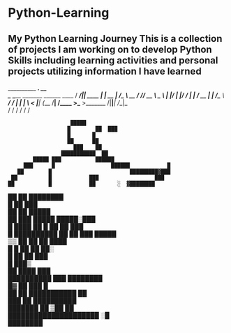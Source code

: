 # Python-Learning
My Python Learning Journey
This is a collection of projects I am working on to develop Python Skills including learning activities and personal projects utilizing information I have learned
------------------------------------------------------------------------------------------------------------------------------------------------------------------
__________                              _________.__        __    
\______   \_____ _______  ______ ____  /   _____/|__| ____ |  | __
 |     ___/\__  \\_  __ \/  ___// __ \ \_____  \ |  |/    \|  |/ /
 |    |     / __ \|  | \/\___ \\  ___/ /        \|  |   |  \    < 
 |____|    (____  /__|  /____  >\___  >_______  /|__|___|  /__|_ \
                \/           \/     \/        \/         \/     \/
                                                          

                                                          
                        █████                             
                       █        ██  ███                   
                       █       █                          
                       ██      ██                         
                         ███    ██                        
                     ███████████  ██                      
            █████ ███           ██████                    
         ███      █                  ██████            █  
       ██        █                         █████████▓███  
     ██          █            ███                  ███    
    ██           █            ██       ░  ▓████████       
   ██            ██                    ████████           
   █              ██                      ███             
   ██               ██              █████                 
  ██ ███              █████  █████░███                    
  █    ████          ██  █  ██  ██    ███                 
  █        ██████████    ██  ██   ███    █████            
 ▒▒                ██     ██   ██   ████                  
  █                 █      ██    ██     ██░               
  █                 ██       ██    ███                    
  █                ███▒                                   
   ██          ████   ███                                 
     ██████████         ███               ████████        
      █▓                  ██           ███       █        
       ██                 ██ ███████████        ██        
         ███             ██            ██████████         
            ███████    ██            ▒██         ██       
                   █████████████████████         ░█       
                                         ████████         
                                                                                                                                                
